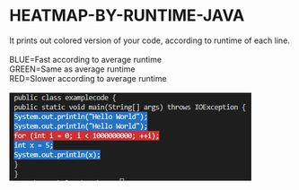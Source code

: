 # HEATMAP-BY-RUNTIME-JAVA
It prints out colored version of your code, according to runtime of each line.<br><br>
BLUE=Fast according to average runtime<br>
GREEN=Same as average runtime<br>
RED=Slower according to average runtime<br><br>
<img src="https://github.com/alperkaya0/HEATMAP-BY-RUNTIME-JAVA/blob/main/heatmap.png">

